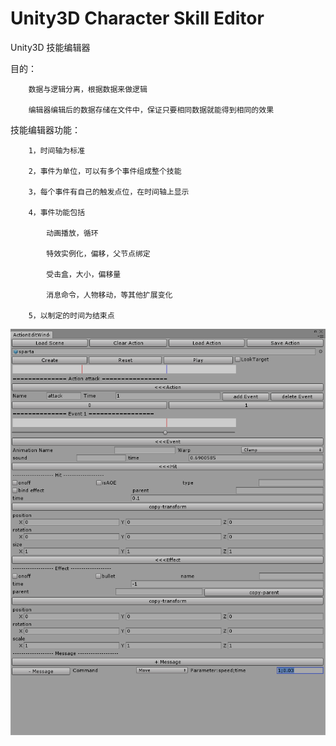 # Unity3D Character Skill Editor

Unity3D 技能编辑器


目的：

		数据与逻辑分离，根据数据来做逻辑

		编辑器编辑后的数据存储在文件中，保证只要相同数据就能得到相同的效果


技能编辑器功能：

		1，时间轴为标准

		2，事件为单位，可以有多个事件组成整个技能

		3，每个事件有自己的触发点位，在时间轴上显示

		4，事件功能包括

			动画播放，循环

			特效实例化，偏移，父节点绑定

			受击盒，大小，偏移量

			消息命令，人物移动，等其他扩展变化

		5，以制定的时间为结束点


![image](skill-editor.png)

